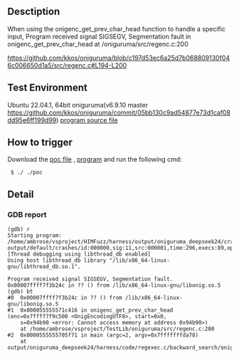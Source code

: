 ## Desctiption
When using the onigenc_get_prev_char_head function to handle a specific input, Program received signal SIGSEGV, Segmentation fault in onigenc_get_prev_char_head at /oniguruma/src/regenc.c:200

https://github.com/kkos/oniguruma/blob/c197d53ec6a25d7b068809130f046c006650d1a5/src/regenc.c#L194-L200

## Test Environment
Ubuntu 22.04.1, 64bit
oniguruma(v6.9.10 master https://github.com/kkos/oniguruma/commit/05bb130c9ad54877e73d1caf08dd95e6ff199d99)
[program source file]()

## How to trigger
Download the [poc file]() , [program]() and run the following cmd:
```
 $ ./ ./poc
```

## Detail
### GDB report
```
(gdb) r
Starting program: /home/ambrose/vsproject/HIMFuzz/harness/output/oniguruma_deepseek24/crashes/regexec.c/backward_search/onigenc_get_prev_char_head/onigenc_get_prev_char_head output/default/crashes/id:000000,sig:11,src:000001,time:296,execs:89,op:havoc,rep:8
[Thread debugging using libthread_db enabled]
Using host libthread_db library "/lib/x86_64-linux-gnu/libthread_db.so.1".

Program received signal SIGSEGV, Segmentation fault.
0x00007ffff7f3b24c in ?? () from /lib/x86_64-linux-gnu/libonig.so.5
(gdb) bt
#0  0x00007ffff7f3b24c in ?? () from /lib/x86_64-linux-gnu/libonig.so.5
#1  0x000055555571c416 in onigenc_get_prev_char_head (enc=0x7ffff7f9c500 <OnigEncodingUTF8>, start=0x0, 
    s=0x94b90 <error: Cannot access memory at address 0x94b90>)
    at /home/ambrose/vsproject/TestLib/oniguruma/src/regenc.c:200
#2  0x0000555555705f71 in main (argc=2, argv=0x7fffffffda78)
    at output/oniguruma_deepseek24/harness/code/regexec.c/backward_search/onigenc_get_prev_char_head.c:34
```
